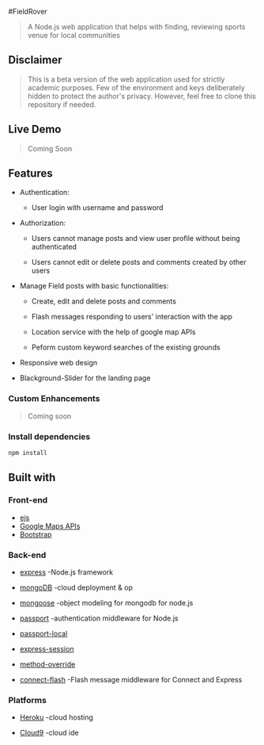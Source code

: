#FieldRover


> A Node.js web application that helps with finding, reviewing sports venue for local communities

## Disclaimer

> This is a beta version of the web application used for strictly academic purposes. 
> Few of the environment and keys deliberately hidden to protect the author's privacy. 
> However, feel free to clone this repository if needed.

## Live Demo

> Coming Soon

## Features

* Authentication:
  
  * User login with username and password



* Authorization:

  * Users cannot manage posts and view user profile without being authenticated

  * Users cannot edit or delete posts and comments created by other users



* Manage Field posts with basic functionalities:

  * Create, edit and delete posts and comments

  * Flash messages responding to users' interaction with the app
  
  * Location service with the help of google map APIs
  
  * Peform custom keyword searches of the existing grounds 



* Responsive web design
  
* Blackground-Slider for the landing page



### Custom Enhancements

> Coming soon 

### Install dependencies

```sh
npm install
```

## Built with

### Front-end

* [ejs](http://ejs.co/)
* [Google Maps APIs](https://developers.google.com/maps/)
* [Bootstrap](https://getbootstrap.com/docs/3.3/)

### Back-end

* [express](https://expressjs.com/)   -Node.js framework

* [mongoDB](https://www.mongodb.com/)	-cloud deployment & op

* [mongoose](http://mongoosejs.com/)	-object modeling for mongodb for node.js

* [passport](http://www.passportjs.org/) -authentication middleware for Node.js

* [passport-local](https://github.com/jaredhanson/passport-local#passport-local)
* [express-session](https://github.com/expressjs/session#express-session)
* [method-override](https://github.com/expressjs/method-override#method-override)

* [connect-flash](https://github.com/jaredhanson/connect-flash#connect-flash)	-Flash message middleware for Connect and Express

### Platforms

* [Heroku](https://www.heroku.com/)		-cloud hosting

* [Cloud9](https://aws.amazon.com/cloud9/?origin=c9io)  -cloud ide
